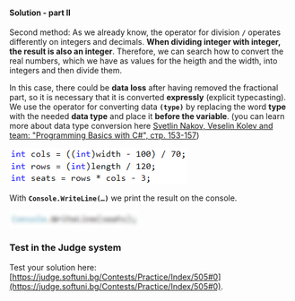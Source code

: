 #### Solution - part II

Second method: As we already know, the operator for division **`/`** operates differently on integers and decimals. **When dividing integer with integer, the result is also an integer**. Therefore, we can search how to convert the real numbers, which we have as values for the heigth and the width, into integers and then divide them. 

In this case, there could be **data loss** after having removed the fractional part, so it is necessary that it is converted **expressly** (explicit typecasting). We use the operator for converting data **`(type)`** by replacing the word **type** with the needed **data type** and place it **before the variable**. (you can learn more about data type conversion here [Svetlin Nakov, Veselin Kolev and team: "Programming Basics with C#", стр. 153-157](http://www.introprogramming.info/intro-csharp-book/read-online/glava3-operatori-i-izrazi/#_Toc298863977)) 

![](/assets/chapter-2-2-images/01.Training-lab-05.png)

With **`Console.WriteLine(…)`** we print the result on the console.

![](/assets/chapter-2-2-images/01.Training-lab-06.png)

### Test in the Judge system

Test your solution here: [https://judge.softuni.bg/Contests/Practice/Index/505#0](https://judge.softuni.bg/Contests/Practice/Index/505#0).
